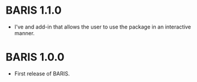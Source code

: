 # BARIS 1.1.0

* I've and add-in that allows the user to use the package in an interactive manner. 

# BARIS 1.0.0

* First release of BARIS. 
